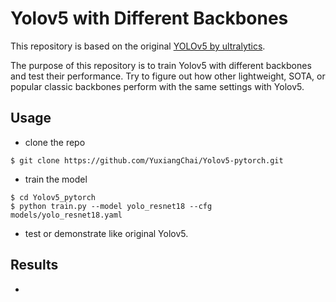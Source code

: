 # Yolov5 with Different Backbones

This repository is based on the original [YOLOv5 by ultralytics](https://github.com/ultralytics/yolov5).

The purpose of this repository is to train Yolov5 with different backbones and test their performance. Try to figure out how other lightweight, SOTA, or popular classic backbones perform with the same settings with Yolov5.

## Usage

- clone the repo

```
$ git clone https://github.com/YuxiangChai/Yolov5-pytorch.git
```

- train the model

```
$ cd Yolov5_pytorch
$ python train.py --model yolo_resnet18 --cfg models/yolo_resnet18.yaml
```

- test or demonstrate like original Yolov5.

## Results

- 